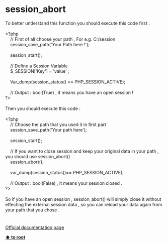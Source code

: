 # session_abort




<div class="phpcode"><span class="html">
To better understand this function you should execute this code first :<br><br><span class="default">&lt;?php<br>&#xA0; &#xA0; </span><span class="comment">// First of all choose your path , For e.g. C:/session<br>&#xA0; &#xA0; </span><span class="default">session_save_path</span><span class="keyword">(</span><span class="string">&apos;Your Path here !&apos;</span><span class="keyword">);<br>&#xA0; &#xA0; <br>&#xA0; &#xA0; </span><span class="default">session_start</span><span class="keyword">();<br>&#xA0; &#xA0; <br>&#xA0; &#xA0; </span><span class="comment">// Define a Session Variable<br>&#xA0; &#xA0; </span><span class="default">$_SESSION</span><span class="keyword">[</span><span class="string">&apos;Key&apos;</span><span class="keyword">] = </span><span class="string">&apos;value&apos; </span><span class="keyword">;<br>&#xA0; &#xA0; <br>&#xA0; &#xA0; </span><span class="default">Var_dump</span><span class="keyword">(</span><span class="default">session_status</span><span class="keyword">() == </span><span class="default">PHP_SESSION_ACTIVE</span><span class="keyword">);<br>&#xA0; &#xA0; <br>&#xA0; &#xA0; </span><span class="comment">// Output : bool(True) , it means you have an open session !<br></span><span class="default">?&gt;<br></span><br>Then you should execute this code :<br><br><span class="default">&lt;?php<br>&#xA0; &#xA0; </span><span class="comment">// Choose the path that you used it in first part&#xA0; <br>&#xA0; &#xA0; </span><span class="default">session_save_path</span><span class="keyword">(</span><span class="string">&apos;Your path here&apos;</span><span class="keyword">);<br>&#xA0; &#xA0; <br>&#xA0; &#xA0; </span><span class="default">session_start</span><span class="keyword">();<br>&#xA0; &#xA0; <br>&#xA0; &#xA0; </span><span class="comment">// If you want to close session and keep your original data in your path , you should use session_abort()<br>&#xA0; &#xA0; </span><span class="default">session_abort</span><span class="keyword">();<br>&#xA0; &#xA0; <br>&#xA0; &#xA0; </span><span class="default">var_dump</span><span class="keyword">(</span><span class="default">session_status</span><span class="keyword">()== </span><span class="default">PHP_SESSION_ACTIVE</span><span class="keyword">);<br>&#xA0; &#xA0; <br>&#xA0; &#xA0; </span><span class="comment">// Output : bool(False) , it means your session closed .<br></span><span class="default">?&gt;<br></span><br>So if you have an open session , session_abort() will simply close it without effecting the external session data , so you can reload your data again from your path that you chose .</span>
</div>
  

#

[Official documentation page](https://www.php.net/manual/en/function.session-abort.php)

**[⬆ to root](/)**